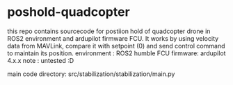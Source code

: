 # poshold-quadcopter
this repo contains sourcecode for postiion hold of quadcopter drone in ROS2 environment and ardupilot firmware FCU. It works by using velocity data from MAVLink, compare it with setpoint (0) and send control command to maintain its position.
environment : ROS2 humble
FCU firmware: ardupilot 4.x.x
note : untested :D

main code directory: src/stabilization/stabilization/main.py
